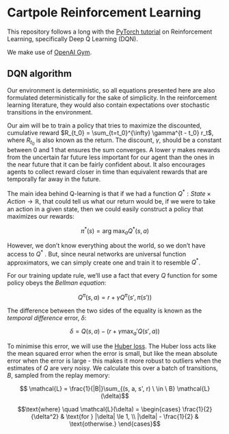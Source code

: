 # Cartpole Reinforcement Learning

This repository follows a long with the [PyTorch tutorial](https://pytorch.org/tutorials/intermediate/reinforcement_q_learning.html) on Reinforcement Learning, specifically Deep Q Learning (DQN).

We make use of [OpenAI Gym](https://gymnasium.farama.org/).

## DQN algorithm

Our environment is deterministic, so all equations presented here are also formulated deterministically for the sake of simplicity. In the reinforcement learning literature, they would also contain expectations over stochastic transitions in the environment.

Our aim will be to train a policy that tries to maximize the discounted, cumulative reward $R_{t_0} = \sum_{t=t_0}^{\infty} \gamma^{t - t_0} r_t$​, where $R_{t_0}$ is also known as the return. The discount, $\gamma$, should be a constant between $0$ and $1$ that ensures the sum converges. A lower $\gamma$ makes rewards from the uncertain far future less important for our agent than the ones in the near future that it can be fairly confident about. It also encourages agents to collect reward closer in time than equivalent rewards that are temporally far away in the future.

The main idea behind Q-learning is that if we had a function $Q^*: State \times Action \rightarrow \mathbb{R}$, that could tell us what our return would be, if we were to take an action in a given state, then we could easily construct a policy that maximizes our rewards: 

$$\pi^{*}(s) = \arg\!\max_a Q^{*}(s, a)$$

However, we don’t know everything about the world, so we don’t have access to $Q^*$ . But, since neural networks are universal function approximators, we can simply create one and train it to resemble $Q^*$.

For our training update rule, we’ll use a fact that every $Q$ function for some policy obeys the *Bellman equation*:

$$Q^{\pi}(s, a) = r + \gamma Q^{\pi}(s', \pi(s'))$$

The difference between the two sides of the equality is known as the *temporal difference* error, $\delta$:

$$\delta = Q(s, a) - (r + \gamma \max_a' Q(s', a))$$

To minimise this error, we will use the [Huber loss](https://en.wikipedia.org/wiki/Huber_loss). The Huber loss acts like the mean squared error when the error is small, but like the mean absolute error when the error is large - this makes it more robust to outliers when the estimates of $Q$ are very noisy. We calculate this over a batch of transitions, $B$, sampled from the replay memory:

$$
\mathcal{L} = \frac{1}{|B|}\sum_{(s, a, s', r) \ \in \ B} \mathcal{L}(\delta)$$

$$\text{where} \quad \mathcal{L}(\delta) = \begin{cases} \frac{1}{2}{\delta^2} & \text{for } |\delta| \le 1, \\ |\delta| - \frac{1}{2} & \text{otherwise.} \end{cases}
​$$